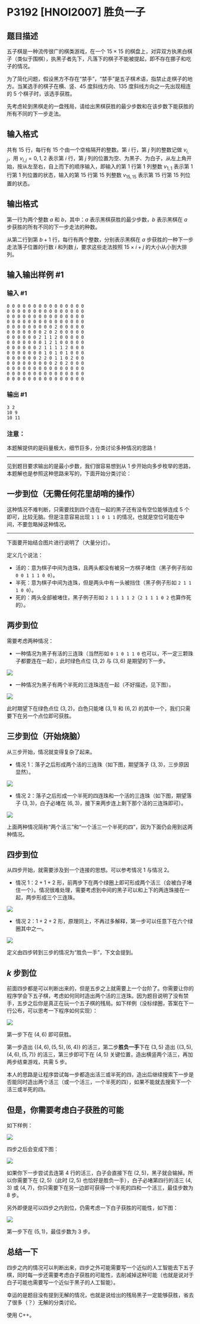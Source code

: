 # P3192 [HNOI2007] 胜负一子

## 题目描述

五子棋是一种流传很广的棋类游戏，在一个 $15\times 15$ 的棋盘上，对弈双方执黑白棋子（类似于围棋），执黑子者先下，凡落下的棋子不能被提起，即不存在挪子和吃子的情况。

为了简化问题，假设黑方不存在“禁手”，“禁手”是五子棋术语，指禁止走棋子的地方。当某选手的棋子在横、竖、$45$ 度斜线方向、$135$ 度斜线方向之一先出现相连的 $5$ 个棋子时，该选手获胜。

先考虑轮到黑棋走的一盘残局，请给出黑棋获胜的最少步数和在该步数下能获胜的所有不同的下一步走法。

## 输入格式

共有 $15$ 行，每行有 $15$ 个由一个空格隔开的整数。第 $i$ 行，第 $j$ 列的整数记做 $v_{i,j}$，用 $v_{i,j}=0,1,2$ 表示第 $i$ 行，第 $j$ 列的位置为空、为黑子、为白子，从左上角开始，按从左至右，自上而下的顺序输入，即输入的第 $1$ 行第 $1$ 列整数 $v_{1,1}$ 表示第 $1$ 行第 $1$ 列位置的状态，输入的第 $15$ 行第 $15$ 列整数 $v_{15,15}$ 表示第 $15$ 行第 $15$ 列位置的状态。

## 输出格式

第一行为两个整数 $a$ 和 $b$，其中：$a$ 表示黑棋获胜的最少步数，$b$ 表示黑棋在 $a$ 步获胜的所有不同的下一步走法的种数。

从第二行到第 $b+1$ 行，每行有两个整数，分别表示黑棋在 $a$ 步获胜的一种下一步走法落子位置的行数 $i$ 和列数 $j$，要求这些走法按照 $15\times i+j$ 的大小从小到大排列。

## 输入输出样例 #1

### 输入 #1

```
0 0 0 0 0 0 0 0 0 0 0 0 0 0 0
0 0 0 0 0 0 0 0 0 0 0 0 0 0 0
0 0 0 0 0 0 0 0 0 0 0 0 0 0 0
0 0 0 0 0 0 0 0 0 0 0 0 0 0 0
0 0 0 0 0 0 0 0 0 2 0 0 0 0 0
0 0 0 0 0 0 0 2 0 2 0 0 0 0 0
0 0 0 0 0 0 2 1 1 2 0 0 0 0 0
0 0 0 0 0 0 0 1 2 1 0 0 0 0 0
0 0 0 0 0 0 2 1 1 1 1 2 0 0 0
0 0 0 0 0 0 0 1 0 1 0 1 0 0 0
0 0 0 0 0 0 2 2 0 1 1 0 2 0 0
0 0 0 0 0 0 0 0 0 2 0 2 0 0 0
0 0 0 0 0 0 0 0 0 0 0 0 0 0 0
0 0 0 0 0 0 0 0 0 0 0 0 0 0 0
0 0 0 0 0 0 0 0 0 0 0 0 0 0 0
```

### 输出 #1

```
3 2
10 9
10 11
```


### 注意：
本题解提供的是码量极大，细节巨多，分类讨论多种情况的思路！

---
见到题目要求输出的是最小步数，我们很容易想到从 $1$ 步开始向多步枚举的思路，本题解也是参照这种思路来写的，下面开始分类讨论：

## 一步到位（无需任何花里胡哨的操作）
这种情况不难判断，只需要找到四个连在一起的黑子还有没有空位能够连成 $5$ 个即可，比较无脑。但是注意容易出现 `1 1 0 1 1` 的情况，也就是空位可能在中间，不要忽略掉这种情况。

---
下面要开始结合图片进行说明了（大量分讨）。

定义几个说法：
- 活的：意为棋子中间为连珠，且两头都没有被另一方棋子堵住（黑子例子形如 `0 0 1 1 1 0 0`）。
- 半死：意为棋子中间为连珠，但是两头中有一头被挡住（黑子例子形如 `2 1 1 1 0 0`）。
- 死的：两头全部被堵住，黑子例子形如 `2 1 1 1 1 2`（`2 1 1 1 0 2` 也算作死的）。

## 两步到位
需要考虑两种情况：

- 一种情况为黑子有活的三连珠（当然形如 `0 1 0 1 1 0` 也可以，不一定三颗珠子都要连在一起），此时绿色点位 $(3,2)$ 与 $(3,6)$ 是期望的下一步。

![](https://cdn.luogu.com.cn/upload/image_hosting/wsypy14b.png)

- 一种情况为黑子有两个半死的三连珠连在一起（不好描述，见下图）。

![](https://cdn.luogu.com.cn/upload/image_hosting/avcida2p.png)

此时期望下在绿色点位 $(3,2)$，白色只能堵 $(3,1)$ 和 $(6,2)$ 的其中一个，我们只需要下在另一个点位即可获胜。
## 三步到位（开始烧脑）
从三步开始，情况就变得复杂了起来。

- 情况 1：落子之后形成两个活的三连珠（如下图，期望落子 $(3,3)$，三步原因显然）。

![](https://cdn.luogu.com.cn/upload/image_hosting/x2elqm32.png)

- 情况 2：落子之后形成一个半死的四连珠和一个活的三连珠（如下图，期望落子 $(3,3)$，白子必堵在 $(6,3)$，接下来两步连上剩下那个活的三连珠即可）。

![](https://cdn.luogu.com.cn/upload/image_hosting/4ct7gbwf.png)

上面两种情况简称“两个活三”和“一个活三一个半死的四”，因为下面仍会用到这两种情况。
## 四步到位
从四步开始，就需要涉及到一个连接的思想。可以参考情况 1 与情况 2。

- 情况 1：$2+1+2$ 形，前两步下在两个绿圈上即可形成两个活三（会被白子堵住一个）。情况很难处理，需要考虑到中间的黑子可以和上下的两连珠接在一起，两步形成三个三连珠。

![](https://cdn.luogu.com.cn/upload/image_hosting/5s1t1xbt.png)

- 情况 2：$1+2+2$ 形，原理同上，不再过多解释，第一步可以任意下在六个绿圈其中之一。

![](https://cdn.luogu.com.cn/upload/image_hosting/nkxqnl57.png)

定义由四步转到三步的情况为“胜负一手”，下文会提到。
## $k$ 步到位
前面四步都是可以判断出来的，但是五步之上就需要上一个台阶了。你需要让你的程序学会下五子棋，考虑如何同时造出两个活的三连珠。因为题目说明了没有禁手，五步之后你是真正在玩一个五子棋的残局。如下样例（没标绿圈，答案在下一行公布，可以思考一下程序如何实现）：

![](https://cdn.luogu.com.cn/upload/image_hosting/g9rrj57l.png)

第一步下在 $(4,6)$ 即可获胜。

第一步造出 $\{(4,6),(5,5),(6,4)\}$ 的活三，第二步**胜负一手**下在 $(3,5)$ 造出 $\{(3,5),(4,6),(5,7)\}$ 的活三，第三步即可下在 $(4,5)$ 关键位置，造出横竖两个活三，再加两步结束游戏，共需 $5$ 步。

本人的思路是让程序尝试每一步都造出活三或半死的四，造出后继续搜索下一步是否能同时造出两个活三（或一个活三，一个半死的四），如果不能就去搜索下一个活三或半死的四。

## 但是，你需要考虑白子获胜的可能
如下样例：

![](https://cdn.luogu.com.cn/upload/image_hosting/umwalnyt.png)

四步之后会变成下图：

![](https://cdn.luogu.com.cn/upload/image_hosting/3nwa4uqm.png)

如果你下一步尝试去连第 $4$ 行的活三，白子会直接下在 $(2,5)$，黑子就会输掉。所以你需要下在 $(2,5)$（此时 $(2,5)$ 也恰好是胜负一手），白子必堵第四行的活三 $(4,3)$ 或 $(4,7)$，你只需要下在另一边即可获得一个半死的四和一个活三，最佳步数为 $8$ 步。

另外即便是可以四步之内到位，仍需考虑一下白子获胜的可能性，如下图：

![](https://cdn.luogu.com.cn/upload/image_hosting/upqnmz10.png)

第一步下在 $(5,1)$，最佳步数为 $3$ 步。


## 总结一下
四步之内的情况可以判断出来，四步之外可能需要写一个近似的人工智能去下五子棋，同时每一步还需要考虑白子获胜的可能性，去削减掉这种可能（也就是说对于白子可能也需要写一个近似于黑子的人工智能）。

幸运的是题目没有提到无解的情况，也就是说给出的残局黑子一定能够获胜，省去了很多（？）无解的分类讨论。

使用 C++。